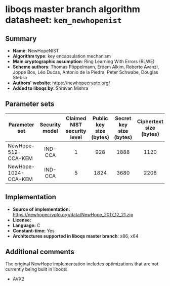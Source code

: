 liboqs master branch algorithm datasheet: `kem_newhopenist`
===========================================================

Summary
-------

- **Name**: NewHopeNIST
- **Algorithm type**: key encapsulation mechanism
- **Main cryptographic assumption**: Ring Learning With Errors (RLWE)
- **Scheme authors**: Thomas Pöppelmann, Erdem Alkim, Roberto Avanzi, Joppe Bos, Léo Ducas, Antonio de la Piedra, Peter Schwabe, Douglas Stebila
- **Authors' website**: https://newhopecrypto.org/
- **Added to liboqs by**: Shravan Mishra

Parameter sets
--------------

| Parameter set        | Security model | Claimed NIST security level | Public key size (bytes) | Secret key size (bytes) | Ciphertext size (bytes) | Shared secret size (bytes) |
|----------------------|:--------------:|:---------------------------:|:-----------------------:|:-----------------------:|:-----------------------:|:--------------------------:|
| NewHope-512-CCA-KEM  |     IND-CCA    |              1              |           928           |          1888           |           1120          |             32             |
| NewHope-1024-CCA-KEM |     IND-CCA    |              5              |          1824           |          3680           |           2208          |             32             |

Implementation
--------------

- **Source of implementation:** https://newhopecrypto.org/data/NewHope_2017_12_21.zip
- **License:**
- **Language:** C
- **Constant-time:** Yes
- **Architectures supported in liboqs master branch**: x86, x64

Additional comments
-------------------

The original NewHope implementation includes optimizations that are not currently being built in liboqs:

- AVX2
